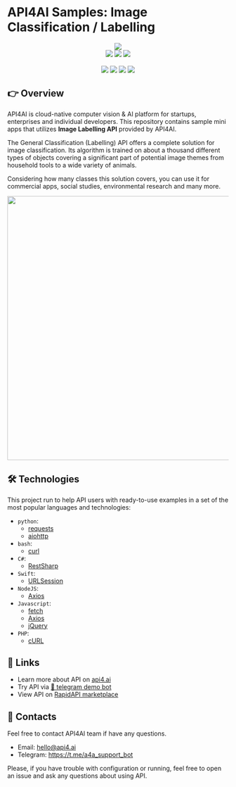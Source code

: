 # API4AI Samples: Image Classification / Labelling

<div align="center">
<a target="_blank" href="https://api4.ai?utm_source=general_cls_example_repo&utm_medium=readme&utm_campaign=examples"><img src="https://storage.googleapis.com/api4ai-static/logo/a4a-logo-horizontal-gradient-rectangular-bg-round-glow-small-550.png"/></a>
</div>


<div align="center">
<a target="_blank" href="https://rapidapi.com/api4ai-api4ai-default/api/general-classification1/details"><img src="https://img.shields.io/badge/View%20on%20RapidAPI-gray?logo=octopusdeploy&style=for-the-badge"/></a>
<a target="_blank" href="https://api4.ai/apis/image-labelling?utm_source=general_cls_example_repo&utm_medium=readme&utm_campaign=examples"><img src="https://img.shields.io/badge/api4.ai%20platform-fee33c?style=for-the-badge&logo=icloud&logoColor=black"/></a>
<a target="_blank" href="https://t.me/a4a_img_labelling_bot"><img src="https://img.shields.io/badge/-Telegram%20demo-ddd?logo=telegram&style=for-the-badge"/></a>
<br><br>
<a target="_blank" href="https://www.instagram.com/api4ai"><img src="https://img.shields.io/badge/instagram--blue?style=social&logo=instagram"/></a>
<a target="_blank" href="https://www.facebook.com/api4ai.solutions/"><img src="https://img.shields.io/badge/facebook--blue?style=social&logo=facebook"/></a>
<a target="_blank" href="https://twitter.com/Api4Ai"><img src="https://img.shields.io/badge/twitter--blue?style=social&logo=twitter"/></a>
<a target="_blank" href="https://www.linkedin.com/company/api4ai"><img src="https://img.shields.io/badge/linkedin--blue?style=social&logo=linkedin"/></a>
</div>


## 👉 Overview

API4AI is cloud-native computer vision & AI platform for startups, enterprises and individual developers. This repository contains sample mini apps that utilizes **Image Labelling API** provided by API4AI.

The General Classification (Labelling) API offers a complete solution for image classification. Its algorithm is trained on about a thousand different types of objects covering a significant part of potential image themes from household tools to a wide variety of animals.

Considering how many classes this solution covers, you can use it for commercial apps, social studies, environmental research and many more.

<div align="center">
<img width="600" src="https://storage.googleapis.com/api4ai-static/visuals/general_classification_1.png"/>
</div>


## 🛠 Technologies

This project run to help API users with ready-to-use examples in a set of the most popular languages and technologies:

* `python`:
  * [requests](./python/requests)
  * [aiohttp](./python/aiohttp)
* `bash`:
  * [curl](./bash/curl)
* `C#`:
  * [RestSharp](./csharp/restsharp)
* `Swift`:
  * [URLSession](./swift/urlsession)
* `NodeJS`:
  * [Axios](./nodejs/axios)
* `Javascript`:
  * [fetch](./js/fetch)
  * [Axios](./js/axios)
  * [jQuery](./js/jquery)
* `PHP`:
  * [cURL](./php/curl)


## 🔗 Links

* Learn more about API on [api4.ai](https://api4.ai/docs/image-labelling?utm_source=general_cls_example_repo&utm_medium=readme&utm_campaign=examples)
* Try API via [🤖 telegram demo bot](https://t.me/a4a_img_labelling_bot)
* View API on [RapidAPI marketplace](https://rapidapi.com/api4ai-api4ai-default/api/general-classification1/details)


## 📩 Contacts

Feel free to contact API4AI team if have any questions.

* Email: hello@api4.ai
* Telegram: https://t.me/a4a_support_bot

Please, if you have trouble with configuration or running, feel free to open an issue and ask any questions about using API.
